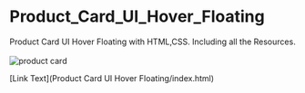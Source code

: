 # Product_Card_UI_Hover_Floating
Product Card UI Hover Floating with HTML,CSS. Including all the Resources.
<br></br>
![product card](https://github.com/NiwanthaSandaruwan/Product_Card_UI_Hover_Floating/assets/142104353/e4876358-7f78-4bba-b160-cc0c9696a851)

[Link Text](Product Card UI Hover Floating/index.html)

